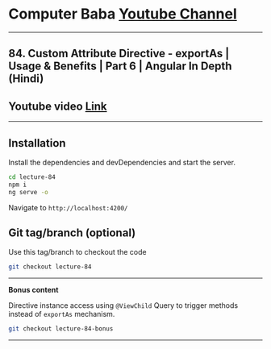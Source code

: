 # Computer Baba [Youtube Channel](https://www.youtube.com/c/ComputerBabaOfficial)

---

## 84. Custom Attribute Directive - exportAs | Usage & Benefits | Part 6 | Angular In Depth (Hindi)

## Youtube video [Link](https://youtu.be/wIMHwaV_dAg)

---

## Installation

Install the dependencies and devDependencies and start the server.

```sh
cd lecture-84
npm i
ng serve -o
```

Navigate to `http://localhost:4200/`

## Git tag/branch (optional)

Use this tag/branch to checkout the code

```sh
git checkout lecture-84
```

---

**Bonus content**

Directive instance access using `@ViewChild` Query to trigger methods instead of `exportAs` mechanism.

```sh
git checkout lecture-84-bonus
```

---

